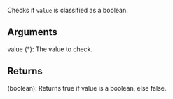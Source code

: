 Checks if `value` is classified as a boolean.


## Arguments
value (*): The value to check.


## Returns
(boolean): Returns true if value is a boolean, else false.
